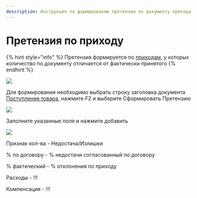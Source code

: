 ```yaml
---
description: Инструкция по формированию претензии по документу прихода
---
```


# Претензия по приходу

{% hint style="info" %}
Претензия формируется по [приходам](../../../../uchet/postuplenie-tovarov-i-uslug/formirovanie-prikhoda-po-grafiku-postavki/prikhod-v-rublyakh/), у которых количество по документу отличается от фактически принятого
{% endhint %}

![](<../../../../.gitbook/assets/unknown (5).png>)

Для формирования необходимо выбрать строку заголовка документа [Поступления товара](../../../../uchet/postuplenie-tovarov-i-uslug/), нажмите F2 и выберите Сформировать Претензию

![](<../../../../.gitbook/assets/unknown (20).png>)

Заполните указанные поля и нажмите добавить

![](<../../../../.gitbook/assets/image (970).png>)

Признак кол-ва - Недостача/Излишки

% по договору - % недостачи согласованный по договору

% фактический - % отклонения по приходу

Расходы - !!!

Компенсация - !!!
